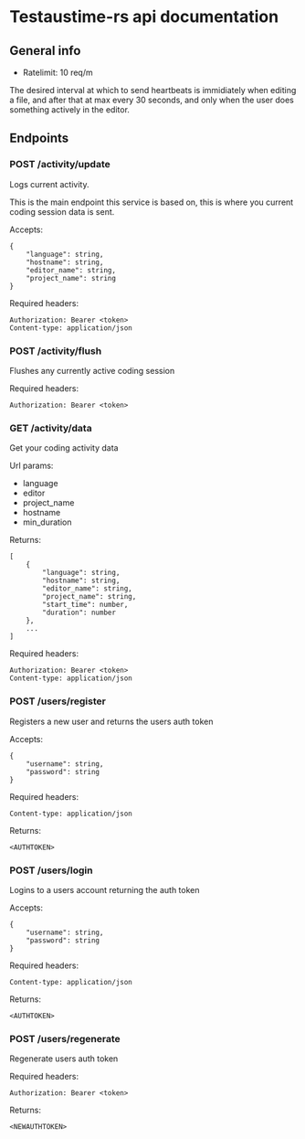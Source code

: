 # Testaustime-rs api documentation

## General info

- Ratelimit: 10 req/m

The desired interval at which to send heartbeats is immidiately when editing a file, and after that at max every 30 seconds, and only when the user does something actively in the editor.

## Endpoints

### POST /activity/update

Logs current activity.

This is the main endpoint this service is based on, this is where you current coding session data is sent.

Accepts:
```
{
    "language": string,
    "hostname": string,
    "editor_name": string,
    "project_name": string
}
```

Required headers:
```
Authorization: Bearer <token>
Content-type: application/json
```

### POST /activity/flush

Flushes any currently active coding session

Required headers:
```
Authorization: Bearer <token>
```

### GET /activity/data

Get your coding activity data

Url params:
- language
- editor
- project_name
- hostname
- min_duration

Returns:
```
[
    {
        "language": string,
        "hostname": string,
        "editor_name": string,
        "project_name": string,
        "start_time": number,
        "duration": number
    },
    ...
]
```

Required headers:
```
Authorization: Bearer <token>
Content-type: application/json
```

### POST /users/register

Registers a new user and returns the users auth token

Accepts:
```
{
    "username": string,
    "password": string
}
```

Required headers:
```
Content-type: application/json
```

Returns:
```
<AUTHTOKEN>
```

### POST /users/login

Logins to a users account returning the auth token

Accepts:
```
{
    "username": string,
    "password": string
}
```

Required headers:
```
Content-type: application/json
```

Returns:
```
<AUTHTOKEN>
```

### POST /users/regenerate

Regenerate users auth token

Required headers:
```
Authorization: Bearer <token>
```

Returns:
```
<NEWAUTHTOKEN>
```
